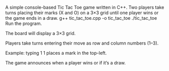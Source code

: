 A simple console-based Tic Tac Toe game written in C++.
Two players take turns placing their marks (X and O) on a 3×3 grid until one player wins or the game ends in a draw.
g++ tic_tac_toe.cpp -o tic_tac_toe
./tic_tac_toe
Run the program.

The board will display a 3×3 grid.

Players take turns entering their move as row and column numbers (1–3).

Example: typing 1 1 places a mark in the top-left.

The game announces when a player wins or if it’s a draw.
